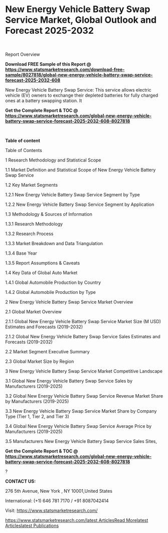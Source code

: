 <h1>New Energy Vehicle Battery Swap Service Market, Global Outlook and Forecast 2025-2032</h1><br/><p>Report Overview</p>
 
 
 
 <p><strong>Download FREE Sample of this Report @ <a href="https://www.statsmarketresearch.com/download-free-sample/8027818/global-new-energy-vehicle-battery-swap-service-forecast-2025-2032-608">https://www.statsmarketresearch.com/download-free-sample/8027818/global-new-energy-vehicle-battery-swap-service-forecast-2025-2032-608</a></strong></p>
 
 
 
 <p>New Energy Vehicle Battery Swap Service: This service allows electric vehicle (EV) owners to exchange their depleted batteries for fully charged ones at a battery swapping station. It</p>
 
 
 
 <div><b>Get the Complete Report & TOC @ <a href="https://www.statsmarketresearch.com/global-new-energy-vehicle-battery-swap-service-forecast-2025-2032-608-8027818">https://www.statsmarketresearch.com/global-new-energy-vehicle-battery-swap-service-forecast-2025-2032-608-8027818</a></b></div>
 
 
 
 <p><br />
 
 <b>Table of content</b></p>
 
 
 
 <p>Table of Contents<br />
 
 1 Research Methodology and Statistical Scope<br />
 
 1.1 Market Definition and Statistical Scope of New Energy Vehicle Battery Swap Service<br />
 
 1.2 Key Market Segments<br />
 
 1.2.1 New Energy Vehicle Battery Swap Service Segment by Type<br />
 
 1.2.2 New Energy Vehicle Battery Swap Service Segment by Application<br />
 
 1.3 Methodology & Sources of Information<br />
 
 1.3.1 Research Methodology<br />
 
 1.3.2 Research Process<br />
 
 1.3.3 Market Breakdown and Data Triangulation<br />
 
 1.3.4 Base Year<br />
 
 1.3.5 Report Assumptions & Caveats<br />
 
 1.4 Key Data of Global Auto Market<br />
 
 1.4.1 Global Automobile Production by Country<br />
 
 1.4.2 Global Automobile Production by Type<br />
 
 2 New Energy Vehicle Battery Swap Service Market Overview<br />
 
 2.1 Global Market Overview<br />
 
 2.1.1 Global New Energy Vehicle Battery Swap Service Market Size (M USD) Estimates and Forecasts (2019-2032)<br />
 
 2.1.2 Global New Energy Vehicle Battery Swap Service Sales Estimates and Forecasts (2019-2032)<br />
 
 2.2 Market Segment Executive Summary<br />
 
 2.3 Global Market Size by Region<br />
 
 3 New Energy Vehicle Battery Swap Service Market Competitive Landscape<br />
 
 3.1 Global New Energy Vehicle Battery Swap Service Sales by Manufacturers (2019-2025)<br />
 
 3.2 Global New Energy Vehicle Battery Swap Service Revenue Market Share by Manufacturers (2019-2025)<br />
 
 3.3 New Energy Vehicle Battery Swap Service Market Share by Company Type (Tier 1, Tier 2, and Tier 3)<br />
 
 3.4 Global New Energy Vehicle Battery Swap Service Average Price by Manufacturers (2019-2025)<br />
 
 3.5 Manufacturers New Energy Vehicle Battery Swap Service Sales Sites,</p>
 
 
 
 <div><b>Get the Complete Report & TOC @ <a href="https://www.statsmarketresearch.com/global-new-energy-vehicle-battery-swap-service-forecast-2025-2032-608-8027818">https://www.statsmarketresearch.com/global-new-energy-vehicle-battery-swap-service-forecast-2025-2032-608-8027818</a></b></div>
 
 
 
 <p>? </p>
 
 
 
 <p><b>CONTACT US:</b><br />
 
 276 5th Avenue, New York , NY 10001,United States<br />
 
 International: (+1) 646 781 7170 / +91 8087042414<br />
 
 Visit: <a href="https://www.statsmarketresearch.com/">https://www.statsmarketresearch.com/</a><br />
 
 <a href="https://gyeongbokgung.com">https://www.statsmarketresearch.com/</a><a href="https://hallyeomaritime.com">latest Articles</a><a href="https://jingwansa.com">Read More</a><a href="https://nguoiviet.jp/">latest Articles</a><a href="https://www.intelmarketresearch.com/">latest Publications</a></p>